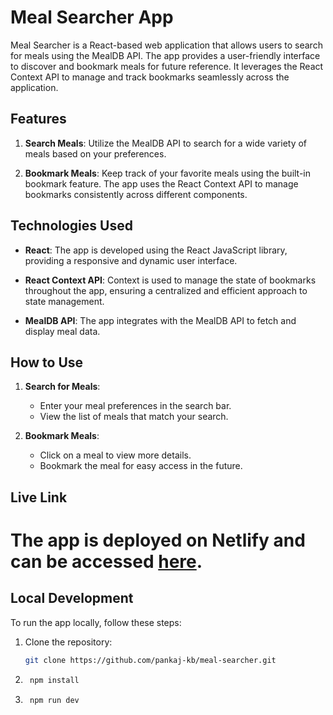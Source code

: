 # Meal Searcher App

Meal Searcher is a React-based web application that allows users to search for meals using the MealDB API. The app provides a user-friendly interface to discover and bookmark meals for future reference. It leverages the React Context API to manage and track bookmarks seamlessly across the application.

## Features

1. **Search Meals**: Utilize the MealDB API to search for a wide variety of meals based on your preferences.

2. **Bookmark Meals**: Keep track of your favorite meals using the built-in bookmark feature. The app uses the React Context API to manage bookmarks consistently across different components.

## Technologies Used

- **React**: The app is developed using the React JavaScript library, providing a responsive and dynamic user interface.

- **React Context API**: Context is used to manage the state of bookmarks throughout the app, ensuring a centralized and efficient approach to state management.

- **MealDB API**: The app integrates with the MealDB API to fetch and display meal data.

## How to Use

1. **Search for Meals**:
   - Enter your meal preferences in the search bar.
   - View the list of meals that match your search.

2. **Bookmark Meals**:
   - Click on a meal to view more details.
   - Bookmark the meal for easy access in the future.

## Live Link

# The app is deployed on Netlify and can be accessed [here](#https://meal-sercher.netlify.app/).

## Local Development

To run the app locally, follow these steps:

1. Clone the repository:

   ```bash
   git clone https://github.com/pankaj-kb/meal-searcher.git

2. ```bash
    npm install

3. ```bash
    npm run dev
